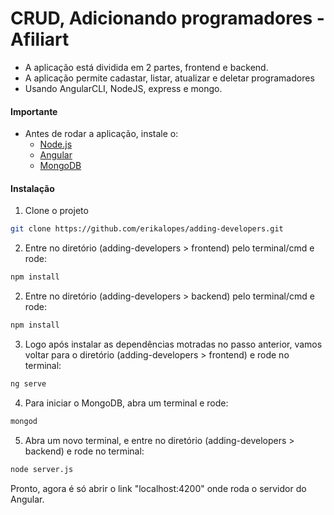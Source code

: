 # CRUD, Adicionando programadores - Afiliart

  -  A aplicação está dividida em 2 partes, frontend e backend.
  - A aplicação permite cadastar, listar, atualizar e deletar programadores
  - Usando AngularCLI, NodeJS, express e mongo.

#### Importante

  - Antes de rodar a aplicação, instale o:
    - [Node.js](https://nodejs.org/)
    - [Angular](https://cli.angular.io/)
    - [MongoDB](https://www.mongodb.com/download-center/community) 


#### Instalação

1. Clone o projeto
```sh
git clone https://github.com/erikalopes/adding-developers.git
```
2. Entre no diretório (adding-developers > frontend) pelo terminal/cmd e rode:
```sh
npm install
```
2. Entre no diretório (adding-developers > backend) pelo terminal/cmd e rode:
```sh
npm install
```
3. Logo após instalar as dependências motradas no passo anterior, vamos voltar para o diretório (adding-developers > frontend) e rode no terminal:
```sh
ng serve
```
4. Para iniciar o MongoDB, abra um terminal e rode:
```sh
mongod
```
5. Abra um novo terminal, e entre no diretório (adding-developers > backend) e rode no terminal:
```sh
node server.js
```

Pronto, agora é só abrir o link "localhost:4200" onde roda o servidor do Angular.



